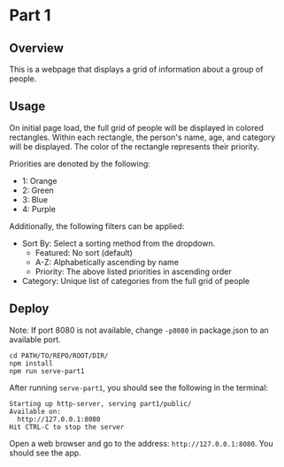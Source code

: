 # Part 1

## Overview

This is a webpage that displays a grid of information about a group of people.


## Usage

On initial page load, the full grid of people will be displayed in colored rectangles. Within each rectangle, the person's name, age, and category will be displayed. The color of the rectangle represents their priority.

Priorities are denoted by the following:
* 1: Orange
* 2: Green
* 3: Blue
* 4: Purple

Additionally, the following filters can be applied:
* Sort By: Select a sorting method from the dropdown.
    * Featured: No sort (default)
    * A-Z: Alphabetically ascending by name
    * Priority: The above listed priorities in ascending order
* Category: Unique list of categories from the full grid of people


## Deploy

Note: If port 8080 is not available, change `-p8080` in package.json to an available port.

```
cd PATH/TO/REPO/ROOT/DIR/
npm install
npm run serve-part1
```

After running `serve-part1`, you should see the following in the terminal:
```
Starting up http-server, serving part1/public/
Available on:
  http://127.0.0.1:8080
Hit CTRL-C to stop the server
```

Open a web browser and go to the address: `http://127.0.0.1:8080`. You should see the app.
